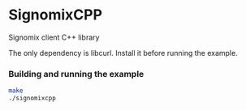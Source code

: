 # SignomixCPP
Signomix client C++ library

The only dependency is libcurl. Install it before running the example.

### Building and running the example
```bash
make
./signomixcpp
```
